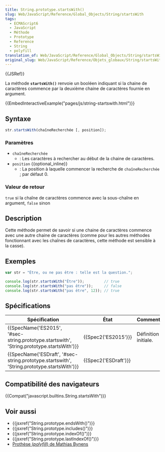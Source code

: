 ```yaml
---
title: String.prototype.startsWith()
slug: Web/JavaScript/Reference/Global_Objects/String/startsWith
tags:
  - ECMAScript6
  - JavaScript
  - Méthode
  - Prototype
  - Reference
  - String
  - polyfill
translation_of: Web/JavaScript/Reference/Global_Objects/String/startsWith
original_slug: Web/JavaScript/Reference/Objets_globaux/String/startsWith
---
```

{{JSRef}}

La méthode **`startsWith()`** renvoie un booléen indiquant si la chaine de caractères commence par la deuxième chaine de caractères fournie en argument.

{{EmbedInteractiveExample("pages/js/string-startswith.html")}}

## Syntaxe

```js
str.startsWith(chaîneRecherchée [, position]);
```

### Paramètres

- `chaîneRecherchée`
  - : Les caractères à rechercher au début de la chaine de caractères.
- `position` {{optional_inline}}
  - : La position à laquelle commencer la recherche de `chaîneRecherchée` ; par défaut 0.

### Valeur de retour

`true` si la chaîne de caractères commence avec la sous-chaîne en argument, `false` sinon

## Description

Cette méthode permet de savoir si une chaine de caractères commence avec une autre chaine de caractères (comme pour les autres méthodes fonctionnant avec les chaînes de caractères, cette méthode est sensible à la casse).

## Exemples

```js
var str = "Être, ou ne pas être : telle est la question.";

console.log(str.startsWith("Être"));         // true
console.log(str.startsWith("pas être"));     // false
console.log(str.startsWith("pas être", 12)); // true
```

## Spécifications

| Spécification                                                                                                            | État                         | Commentaires         |
| ------------------------------------------------------------------------------------------------------------------------ | ---------------------------- | -------------------- |
| {{SpecName('ES2015', '#sec-string.prototype.startswith', 'String.prototype.startsWith')}} | {{Spec2('ES2015')}}     | Définition initiale. |
| {{SpecName('ESDraft', '#sec-string.prototype.startswith', 'String.prototype.startsWith')}} | {{Spec2('ESDraft')}} |                      |

## Compatibilité des navigateurs

{{Compat("javascript.builtins.String.startsWith")}}

## Voir aussi

- {{jsxref("String.prototype.endsWith()")}}
- {{jsxref("String.prototype.includes()")}}
- {{jsxref("String.prototype.indexOf()")}}
- {{jsxref("String.prototype.lastIndexOf()")}}
- [Prothèse (_polyfill_) de Mathias Bynens](https://github.com/mathiasbynens/String.prototype.startsWith)
